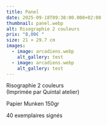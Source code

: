 ```yaml
---
title: Panel
date: 2025-09-18T09:38:00.000+02:00
thumbnail: panel.webp
alt: Risographie 2 couleurs
prix: "8,00€ "
size: 21 × 29.7 cm
images:
  - image: arcadiens.webp
    alt_gallery: test
  - image: arcadiens.webp
    alt_gallery: test
---
```

Risographie 2 couleurs\
(Imprimée par Quintal atelier)

<p class="date mb-0">Papier Munken 150gr</p>
<p class="date mb-3">40 exemplaires signés</p>
